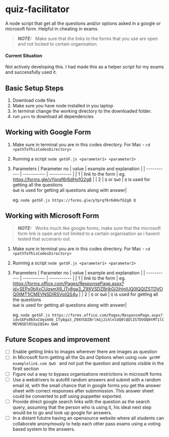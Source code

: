 # quiz-facilitator
A node script that get all the questions and/or options asked in a google or microsoft form.
Helpful in cheating in exams.

> **_NOTE:_** &nbsp; Make sure that the links to the forms that you use are open and not locked to certain organisation.

#### Current Situation
Not actively developing this. I had made this as a helper script for my exams and successfully used it.

## Basic Setup Steps
1. Download code files
2. Make sure you have node installed in you laptop
3. In terminal change the working directory to the downloaded folder.
3. run `yarn` to download all dependencies

## Working with Google Form
1. Make sure in terminal you are in this codes directory.
    For Mac - `cd <pathToThisCodesDirectory>`
2. Running a script `node getGF.js <parameter1> <parameter2>` 
3. Parameters
    | Parameter no      | value             | example and explanation |
    | -----------       | -----------       | -----------             |
    | 1                 | link to the form  | eg. https://forms.gle/yYprqf6r6dHxfG2g8 |
    | 2                 | `Q` or `QwO`      | `Q` is used for getting all the questions <br/> `QwO` is used for getting all questions along with answer| 
    
    eg. `node getGF.js https://forms.gle/yYprqf6r6dHxfG2g8 Q` 


## Working with Microsoft Form
> **_NOTE:_** &nbsp; Works much like google forms, make sure that the microsoft form link is open and not limited to a certain organisation as i havent tested that sccenario out.
1. Make sure in terminal you are in this codes directory.
    For Mac - `cd <pathToThisCodesDirectory>`
2. Running a script `node getGF.js <parameter1> <parameter2>` 
3. Parameters
    | Parameter no      | value             | example and explanation |
    | -----------       | -----------       | -----------             |
    | 1                 | link to the form  | eg. https://forms.office.com/Pages/ResponsePage.aspx?id=SEPx0bXxCUqsmX6_ITy8ga3_Z9XVSDZBrlkGj2ihlnlUQ0lQQlZSTDVOQ0tMT1lCMEVNSDlRSVpIQS4u |
    | 2                 | `Q` or `QwO`      | `Q` is used for getting all the questions <br/> `QwO` is used for getting all questions along with answer| 
    
    eg. `node getGF.js https://forms.office.com/Pages/ResponsePage.aspx?id=SEPx0bXxCUqsmX6_ITy8ga3_Z9XVSDZBrlkGj2ihlnlUQ0lQQlZSTDVOQ0tMT1lCMEVNSDlRSVpIQS4u QwO` 

## Future Scopes and improvement
- [ ] Enable getting links to images wherever there are images as question
- [ ] In Microsoft form getting all the Qs and Options when using `node getMF examplelink.com QwO ` and not just the question and options visible in the firstt section
- [ ] Figure out a way to bypass organisations restrictions in microsoft forms
- [ ] Use a webdrivers to autofill random answers and submit with a random email id, with the small chance that in google forms you get the answer sheet with correct responses after submmission. This answer sheet could be converted to pdf using puppetter exported. 
- [ ] Provide direct google search links with the question as the search query, assuming that the person who is using it, his ideal next step would be to go and look up google for answers.
- [ ] In a distant fututre having an opensource website where all students can collaborate anonymously to help each other pass exams using a voting based system to the answers.